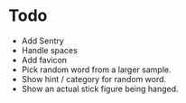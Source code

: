 # Todo

- Add Sentry
- Handle spaces
- Add favicon
- Pick random word from a larger sample.
- Show hint / category for random word.
- Show an actual stick figure being hanged.